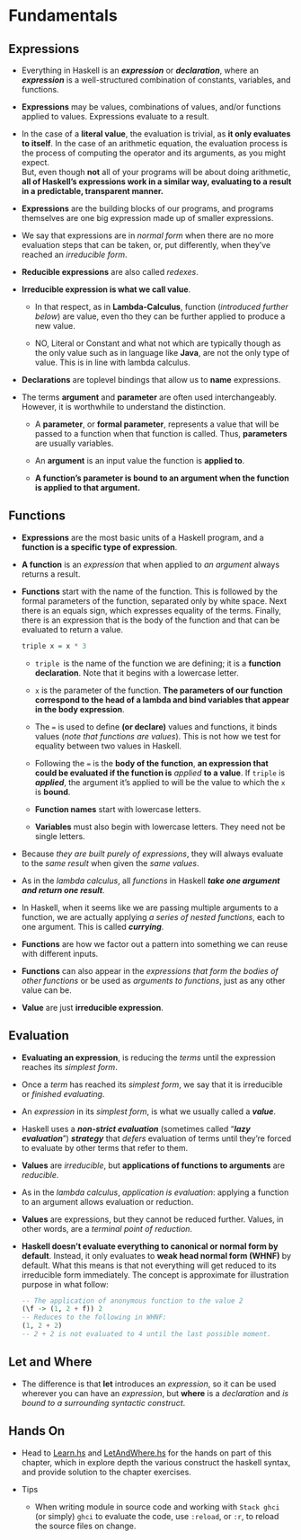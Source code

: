# Fundamentals


## Expressions


- Everything in Haskell is an **_expression_** or **_declaration_**, where an **_expression_** is a well-structured combination of constants, variables, and functions.


- **Expressions** may be values, combinations of values, and/or functions applied to values. Expressions evaluate to a result. 


- In the case of a **literal value**, the evaluation is trivial, as **it only evaluates to itself**. In the case of an arithmetic equation, the evaluation process is the process of computing the operator and its arguments, as you might expect.  
  But, even though **not** all of your programs will be about doing arithmetic, **all of Haskell’s expressions work in a similar way, evaluating to a result in a predictable, transparent manner.**

  
- **Expressions** are the building blocks of our programs, and programs themselves are one big expression made up of smaller expressions.


- We say that expressions are in _normal form_ when there are no more evaluation steps that can be taken, or, put differently, when they’ve reached an _irreducible form_.


- **Reducible expressions** are also called _redexes_.


- **Irreducible expression is what we call value**. 

  - In that respect, as in **Lambda-Calculus**, function (_introduced further below_) are value, even tho they can be further applied to produce a new value.
  
  - NO, Literal or Constant and what not which are typically though as the only value such as in language like **Java**, are not the only type of value. This is in line with lambda calculus.


- **Declarations** are toplevel bindings that allow us to **name** expressions.


- The terms **argument** and **parameter** are often used interchangeably. However, it is worthwhile to understand the distinction. 

  - A **parameter**, or **formal parameter**, represents a value that will be passed to a function when that function is called. Thus, **parameters** are usually variables.
  
  - An **argument** is an input value the function is **applied to**.
  
  - **A function’s parameter is bound to an argument when the function is applied to that argument.**




## Functions

- **Expressions** are the most basic units of a Haskell program, and a **function is a specific type of expression**.

- **A function** is an _expression_ that when applied to _an argument_ always returns a result.

- **Functions** start with the name of the function. This is followed by the formal parameters of the function, separated only by white space. Next there is an equals sign, which expresses equality of the terms. Finally, there is an expression that is the body of the function and that can be evaluated to return a value.

    ```haskell
    triple x = x * 3
    ```

    - `triple `is the name of the function we are defining; it is a **function declaration**. Note that it begins with a lowercase letter. 
  
    - `x` is the parameter of the function. **The parameters of our function correspond to the head of a lambda and bind variables that appear in the body expression**. 
  
    - The `=` is used to define **(or declare)** values and functions, it binds values (_note that functions are values_). This is not how we test for equality between two values in Haskell. 
  
    - Following the `=` is the **body of the function**, **an expression that could be evaluated if the function is** _applied_ **to a value**. If `triple` is **_applied_**, the argument it’s applied to will be the value to which the `x` is **bound**.
  
    - **Function names** start with lowercase letters.
  
    - **Variables** must also begin with lowercase letters. They need not be single letters.

    
- Because _they are built purely of expressions_, they will always evaluate to the _same result_ when given the _same values_.


- As in the _lambda calculus_, all _functions_ in Haskell **_take one argument and return one result_**. 


- In Haskell, when it seems like we are passing multiple arguments to a function, we are actually applying _a series of nested functions_, each to one argument. This is called **_currying_**.


- **Functions** are how we factor out a pattern into something we can reuse with different inputs.


- **Functions** can also appear in the _expressions that form the bodies of other functions_ or be used as _arguments to functions_, just as any other value can be.


- **Value** are just **irreducible expression**.


## Evaluation


- **Evaluating an expression**, is reducing the _terms_ until the expression reaches its _simplest form_. 


- Once a _term_ has reached its _simplest form_, we say that it is irreducible or _finished evaluating_. 


- An _expression_ in its _simplest form_, is what we usually called a **_value_**.


- Haskell uses a **_non-strict evaluation_** (sometimes called “_**lazy evaluation**_”) **_strategy_** that _defers_ evaluation of terms until they’re forced to evaluate by other terms that refer to them.


- **Values** are _irreducible_, but **applications of functions to arguments** are _reducible_.


- As in the _lambda calculus_, _application is evaluation_: applying a function to an argument allows evaluation or reduction.


- **Values** are expressions, but they cannot be reduced further. Values, in other words, are a _terminal point of reduction_.

- **Haskell doesn’t evaluate everything to canonical or normal form by default**. Instead, it only evaluates to **weak head normal form (WHNF)** by default. What this means is that not everything will get reduced to its irreducible form immediately. The concept is approximate for illustration purpose in what follow:

    ```haskell
    -- The application of anonymous function to the value 2
    (\f -> (1, 2 + f)) 2 
    -- Reduces to the following in WHNF: 
    (1, 2 + 2)
    -- 2 + 2 is not evaluated to 4 until the last possible moment.
    ```




## Let and Where

- The difference is that **let** introduces an _expression_, so it can be used wherever you can have an _expression_, but **where** is a _declaration_ and _is bound to a surrounding syntactic construct_.

## Hands On

- Head to [Learn.hs](src/Learn.hs) and [LetAndWhere.hs](src/LetAndWhere.hs) for the hands on part of this chapter, which in explore depth the various construct the haskell syntax, and provide solution to the chapter exercises.

- Tips
  - When writing module in source code and working with `Stack ghci` (or simply) `ghci` to evaluate the code,  use `:reload`, or `:r`, to reload the source files on change.








 
